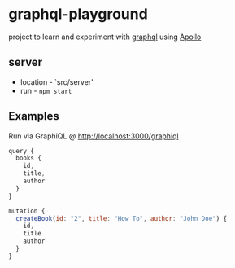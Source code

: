 # graphql-playground

project to learn and experiment with [graphql](https://graphql.org/) using [Apollo](https://www.apollographql.com/)

## server

* location - `src/server'
* run - `npm start`

## Examples

Run via GraphiQL @ <http://localhost:3000/graphiql>

```js
query {
  books {
    id,
    title,
    author
  }
}

mutation {
  createBook(id: "2", title: "How To", author: "John Doe") {
    id,
    title
    author
  }
}
```

